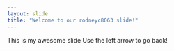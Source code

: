 ```yaml
---
layout: slide
title: "Welcome to our rodneyc8063 slide!"
---
```

This is my awesome slide
Use the left arrow to go back!